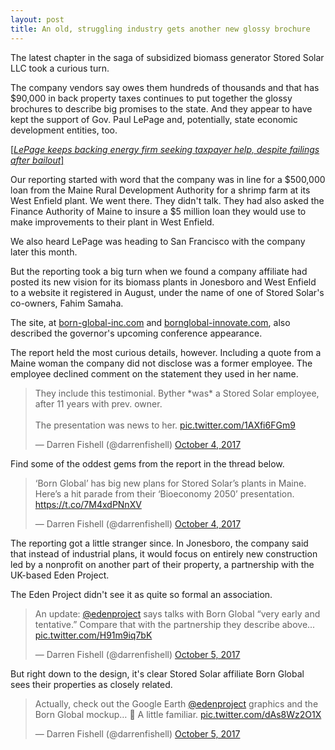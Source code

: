 ```yaml
---
layout: post
title: An old, struggling industry gets another new glossy brochure
---
```


The latest chapter in the saga of subsidized biomass generator Stored Solar LLC took a curious turn. 

The company vendors say owes them hundreds of thousands and that has $90,000 in back property taxes continues to put together the glossy brochures to describe big promises to the state. And they appear to have kept the support of Gov. Paul LePage and, potentially, state economic development entities, too. 

[[_LePage keeps backing energy firm seeking taxpayer help, despite failings after bailout_]](https://bangordailynews.com/2017/10/04/mainefocus/lepage-keeps-backing-energy-firm-seeking-taxpayer-help-despite-failings-after-bailout/)

Our reporting started with word that the company was in line for a $500,000 loan from the Maine Rural Development Authority for a shrimp farm at its West Enfield plant. We went there. They didn't talk. They had also asked the Finance Authority of Maine to insure a $5 million loan they would use to make improvements to their plant in West Enfield. 

We also heard LePage was heading to San Francisco with the company later this month. 

But the reporting took a big turn when we found a company affiliate had posted its new vision for its biomass plants in Jonesboro and West Enfield to a website it registered in August, under the name of one of Stored Solar's co-owners, Fahim Samaha. 

The site, at [born-global-inc.com](http://born-global-inc.com) and [bornglobal-innovate.com](http://bornglobal-innovate.com), also described the governor's upcoming conference appearance. 

The report held the most curious details, however. Including a quote from a Maine woman the company did not disclose was a former employee. The employee declined comment on the statement they used in her name. 

<blockquote class="twitter-tweet" data-conversation="none" data-lang="en"><p lang="en" dir="ltr">They include this testimonial. Byther *was* a Stored Solar employee, after 11 years with prev. owner. <br><br>The presentation was news to her. <a href="https://t.co/1AXfi6FGm9">pic.twitter.com/1AXfi6FGm9</a></p>&mdash; Darren Fishell (@darrenfishell) <a href="https://twitter.com/darrenfishell/status/915563083145326593?ref_src=twsrc%5Etfw">October 4, 2017</a></blockquote> <script async src="//platform.twitter.com/widgets.js" charset="utf-8"></script>

Find some of the oddest gems from the report in the thread below. 

<blockquote class="twitter-tweet" data-lang="en"><p lang="en" dir="ltr">‘Born Global’ has big new plans for Stored Solar’s plants in Maine. Here’s a hit parade from their ‘Bioeconomy 2050’ presentation. <a href="https://t.co/7M4xdPNnXV">https://t.co/7M4xdPNnXV</a></p>&mdash; Darren Fishell (@darrenfishell) <a href="https://twitter.com/darrenfishell/status/915554917074563072?ref_src=twsrc%5Etfw">October 4, 2017</a></blockquote> <script async src="//platform.twitter.com/widgets.js" charset="utf-8"></script>

The reporting got a little stranger since. In Jonesboro, the company said that instead of industrial plans, it would focus on entirely new construction led by a nonprofit on another part of their property, a partnership with the UK-based Eden Project. 

The Eden Project didn't see it as quite so formal an association. 

<blockquote class="twitter-tweet" data-lang="en"><p lang="en" dir="ltr">An update: <a href="https://twitter.com/edenproject?ref_src=twsrc%5Etfw">@edenproject</a> says talks with Born Global “very early and tentative.” Compare that with the partnership they describe above... <a href="https://t.co/H91m9iq7bK">pic.twitter.com/H91m9iq7bK</a></p>&mdash; Darren Fishell (@darrenfishell) <a href="https://twitter.com/darrenfishell/status/915908624618319877?ref_src=twsrc%5Etfw">October 5, 2017</a></blockquote> <script async src="//platform.twitter.com/widgets.js" charset="utf-8"></script>

But right down to the design, it's clear Stored Solar affiliate Born Global sees their properties as closely related. 

<blockquote class="twitter-tweet" data-lang="en"><p lang="en" dir="ltr">Actually, check out the Google Earth <a href="https://twitter.com/edenproject?ref_src=twsrc%5Etfw">@edenproject</a> graphics and the Born Global mockup… 🤔 A little familiar. <a href="https://t.co/dAs8Wz2O1X">pic.twitter.com/dAs8Wz2O1X</a></p>&mdash; Darren Fishell (@darrenfishell) <a href="https://twitter.com/darrenfishell/status/916019859103866883?ref_src=twsrc%5Etfw">October 5, 2017</a></blockquote> <script async src="//platform.twitter.com/widgets.js" charset="utf-8"></script>